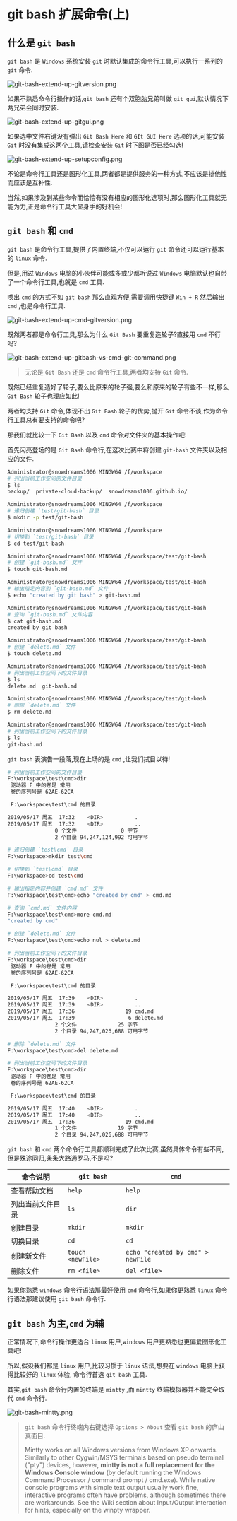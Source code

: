 # git bash 扩展命令(上)

## 什么是 `git bash`

`git bash` 是 `Windows` 系统安装 `git` 时默认集成的命令行工具,可以执行一系列的 `git` 命令.

![git-bash-extend-up-gitversion.png](../images/git-bash-extend-up-gitversion.png)

如果不熟悉命令行操作的话,`git bash` 还有个双胞胎兄弟叫做 `git gui`,默认情况下两兄弟会同时安装.

![git-bash-extend-up-gitgui.png](../images/git-bash-extend-up-gitgui.png)

如果选中文件右键没有弹出 `Git Bash Here` 和 `GIt GUI Here` 选项的话,可能安装 `Git` 时没有集成这两个工具,请检查安装 `Git` 时下图是否已经勾选!

![git-bash-extend-up-setupconfig.png](../images/git-bash-extend-up-setupconfig.png)

不论是命令行工具还是图形化工具,两者都是提供服务的一种方式,不应该是排他性而应该是互补性.

当然,如果涉及到某些命令而恰恰有没有相应的图形化选项时,那么图形化工具就无能为力,正是命令行工具大显身手的好机会!

## `git bash` 和 `cmd` 

`git bash` 是命令行工具,提供了内置终端,不仅可以运行 `git` 命令还可以运行基本的 `linux` 命令.

但是,用过 `Windows` 电脑的小伙伴可能或多或少都听说过 `Windows` 电脑默认也自带了一个命令行工具,也就是 `cmd` 工具.

唤出 `cmd` 的方式不如 `git bash` 那么直观方便,需要调用快捷键 `Win + R` 然后输出 `cmd` ,也是命令行工具.

![git-bash-extend-up-cmd-gitversion.png](../images/git-bash-extend-up-cmd-gitversion.png)

既然两者都是命令行工具,那么为什么 `Git Bash` 要重复造轮子?直接用 `cmd` 不行吗?

![git-bash-extend-up-gitbash-vs-cmd-git-command.png](../images/git-bash-extend-up-gitbash-vs-cmd-git-command.png)

> 无论是 `Git Bash` 还是 `cmd` 命令行工具,两者均支持 `Git` 命令.

既然已经重复造好了轮子,要么比原来的轮子强,要么和原来的轮子有些不一样,那么 `Git Bash` 轮子也理应如此!

两者均支持 `Git` 命令,体现不出 `Git Bash` 轮子的优势,抛开 `Git` 命令不谈,作为命令行工具总有要支持的命令吧?

那我们就比较一下 `Git Bash` 以及 `cmd` 命令对文件夹的基本操作吧!

首先闪亮登场的是 `Git Bash` 命令行,在这次比赛中将创建 `git-bash` 文件夹以及相应的文件.

```bash
Administrator@snowdreams1006 MINGW64 /f/workspace
# 列出当前工作空间的文件目录
$ ls
backup/  private-cloud-backup/  snowdreams1006.github.io/

Administrator@snowdreams1006 MINGW64 /f/workspace
# 递归创建 `test/git-bash` 目录
$ mkdir -p test/git-bash

Administrator@snowdreams1006 MINGW64 /f/workspace
# 切换到 `test/git-bash` 目录
$ cd test/git-bash

Administrator@snowdreams1006 MINGW64 /f/workspace/test/git-bash
# 创建 `git-bash.md` 文件
$ touch git-bash.md

Administrator@snowdreams1006 MINGW64 /f/workspace/test/git-bash
# 输出指定内容到 `git-bash.md` 文件
$ echo "created by git bash" > git-bash.md

Administrator@snowdreams1006 MINGW64 /f/workspace/test/git-bash
# 查询 `git-bash.md` 文件内容
$ cat git-bash.md
created by git bash

Administrator@snowdreams1006 MINGW64 /f/workspace/test/git-bash
# 创建 `delete.md` 文件
$ touch delete.md

Administrator@snowdreams1006 MINGW64 /f/workspace/test/git-bash
# 列出当前工作空间下的文件目录
$ ls
delete.md  git-bash.md

Administrator@snowdreams1006 MINGW64 /f/workspace/test/git-bash
# 删除 `delete.md` 文件
$ rm delete.md

Administrator@snowdreams1006 MINGW64 /f/workspace/test/git-bash
# 列出当前工作空间下的文件目录
$ ls
git-bash.md
```

`git bash` 表演告一段落,现在上场的是 `cmd` ,让我们拭目以待!

```bash
# 列出当前工作空间的文件目录
F:\workspace\test\cmd>dir
 驱动器 F 中的卷是 常用
 卷的序列号是 62AE-62CA

 F:\workspace\test\cmd 的目录

2019/05/17 周五  17:32    <DIR>          .
2019/05/17 周五  17:32    <DIR>          ..
               0 个文件              0 字节
               2 个目录 94,247,124,992 可用字节

# 递归创建 `test\cmd` 目录
F:\workspace>mkdir test\cmd

# 切换到 `test\cmd` 目录
F:\workspace>cd test\cmd

# 输出指定内容并创建 `cmd.md` 文件
F:\workspace\test\cmd>echo "created by cmd" > cmd.md

# 查询 `cmd.md` 文件内容
F:\workspace\test\cmd>more cmd.md
"created by cmd"

# 创建 `delete.md` 文件
F:\workspace\test\cmd>echo nul > delete.md

# 列出当前工作空间下的文件目录
F:\workspace\test\cmd>dir
 驱动器 F 中的卷是 常用
 卷的序列号是 62AE-62CA

 F:\workspace\test\cmd 的目录

2019/05/17 周五  17:39    <DIR>          .
2019/05/17 周五  17:39    <DIR>          ..
2019/05/17 周五  17:36                19 cmd.md
2019/05/17 周五  17:39                 6 delete.md
               2 个文件             25 字节
               2 个目录 94,247,026,688 可用字节

# 删除 `delete.md` 文件
F:\workspace\test\cmd>del delete.md

# 列出当前工作空间下的文件目录
F:\workspace\test\cmd>dir
 驱动器 F 中的卷是 常用
 卷的序列号是 62AE-62CA

 F:\workspace\test\cmd 的目录

2019/05/17 周五  17:40    <DIR>          .
2019/05/17 周五  17:40    <DIR>          ..
2019/05/17 周五  17:36                19 cmd.md
               1 个文件             19 字节
               2 个目录 94,247,026,688 可用字节

```

`git bash` 和 `cmd` 两个命令行工具都顺利完成了此次比赛,虽然具体命令有些不同,但是殊途同归,条条大路通罗马,不是吗?

|命令说明|`git bash`|`cmd`|
|-|-|-|
|查看帮助文档|`help`|`help`|
|列出当前文件目录|`ls`|`dir`|
|创建目录|`mkdir`|`mkdir`|
|切换目录|`cd`|`cd`|
|创建新文件|`touch <newFile>`|`echo "created by cmd" > newFile`|
|删除文件|`rm <file>`|`del <file>`|

如果你熟悉 `windows` 命令行语法那最好使用 `cmd` 命令行,如果你更熟悉 `linux` 命令行语法那建议使用 `git bash` 命令行.

## `git bash` 为主,`cmd` 为辅

正常情况下,命令行操作更适合 `linux` 用户,`windows` 用户更熟悉也更偏爱图形化工具吧!

所以,假设我们都是 `linux` 用户,比较习惯于 `linux` 语法,想要在 `windows` 电脑上获得比较好的 `linux` 体验, 命令行首选 `git bash` 工具.

其实,`git bash` 命令行内置的终端是 `mintty` ,而 `mintty` 终端模拟器并不能完全取代 `cmd` 命令行.

![git-bash-mintty.png](../images/git-bash-mintty.png)

> `git bash` 命令行终端内右键选择 `Options > About` 查看 `git bash` 的庐山真面目.
> 
> Mintty works on all Windows versions from Windows XP onwards. Similarly to other Cygwin/MSYS terminals based on pseudo terminal ("pty") devices, however, **mintty is not a full replacement for the Windows Console window** (by default running the Windows Command Processor / command prompt / cmd.exe). While native console programs with simple text output usually work fine, interactive programs often have problems, although sometimes there are workarounds. See the Wiki section about Input/Output interaction for hints, especially on the winpty wrapper.


